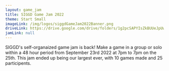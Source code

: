 ```yaml
---
layout: game_jam
title: SIGGD Game Jam 2022
theme: Start Small
imageLink: /img/logos/siggdGameJam2022Banner.png
driveLink: https://drive.google.com/drive/folders/1g2pcSAPYIsZkBUUeJpUw3UBVF9tfENlb?usp=sharing
jamLink: null
---
```

<!--Put description here:-->
SIGGD's self-organaized game jam is back! Make a game in a group or solo within a 48 hour period from September 23rd 2022 at 7pm to 7pm on the 25th. This jam ended up being our largest ever, with 10 games made and 25 participents.